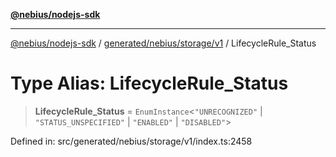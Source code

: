 [**@nebius/nodejs-sdk**](../../../../../README.md)

***

[@nebius/nodejs-sdk](../../../../../README.md) / [generated/nebius/storage/v1](../README.md) / LifecycleRule\_Status

# Type Alias: LifecycleRule\_Status

> **LifecycleRule\_Status** = `EnumInstance`\<`"UNRECOGNIZED"` \| `"STATUS_UNSPECIFIED"` \| `"ENABLED"` \| `"DISABLED"`\>

Defined in: src/generated/nebius/storage/v1/index.ts:2458
